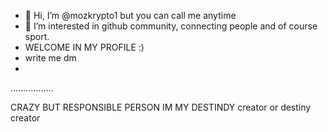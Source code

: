 - 👋 Hi, I’m @mozkrypto1 but you can call me anytime
- 👀 I’m interested in github community, connecting people and of course sport.
- WELCOME IN MY PROFILE :)
- write me dm
- 
.................

  
CRAZY BUT RESPONSIBLE PERSON
IM MY DESTINDY creator or destiny creator 
